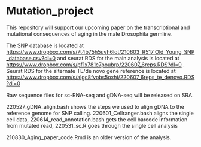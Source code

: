 # Mutation_project
This repository will support our upcoming paper on the transcriptional and mutational consequences of aging in the male Drosophila germline.

The SNP database is located at https://www.dropbox.com/s/7t4b75h5uvh6lot/210603_R517_Old_Young_SNP_database.csv?dl=0 and seurat RDS for the main analysis is located at https://www.dropbox.com/s/pf1x781c7poubrp/220607_6reps.RDS?dl=0 .
Seurat RDS for the alternate TE/de novo gene reference is located at https://www.dropbox.com/s/algc8fvobs5oxhi/220607_6reps_te_denovo.RDS?dl=0

Raw sequence files for sc-RNA-seq and gDNA-seq will be released on SRA.

220527_gDNA_align.bash shows the steps we used to align gDNA to the reference genome for SNP calling.
220601_Cellranger.bash aligns the single cell data,
220614_read_annotation.bash gets the cell barcode information from mutated read,
220531_sc.R goes through the single cell analysis

210830_Aging_paper_code.Rmd is an older version of the analysis.
